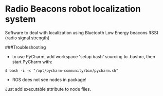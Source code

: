# Radio Beacons robot localization system

Software to deal with localization using Bluetooth Low Energy beacons RSSI (radio signal strength)

###Troubleshooting
- to use PyCharm, add workspace 'setup.bash' sourcing to .bashrc, then start PyCharm with:

```
$ bash -i -c "/opt/pycharm-community/bin/pycharm.sh"
```
- ROS does not see nodes in package!

Just add executable attribute to node files. 
